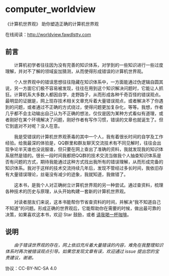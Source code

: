 # computer_worldview

《计算机世界观》 助你塑造正确的计算机世界观

在线阅读：<http://worldview.fawdlstty.com>

<!--
- **第一章 从机器到计算机**
    - [第一节 计算的由来](docs/01_01_compute.md)
    - [第二节 存储技术的古往今生](docs/01_02_datastore.md)
    - [第三节 计算机理论体系](docs/01_03_theory.md)
- **第二章 计算机语言**
    - [第一节 硬件描述语言](docs/02_01_hardware_desp_lang.md)
    - [第二节 面向机器语言](docs/02_02_hardware_lang.md)
    - [第三节 高级语言](docs/02_03_high_level_lang.md)
    - [第四节 编译器前端](docs/02_04_compiler_frontend.md)
    - 第五节 编译器后端<!--[](docs/02_05_compiler_backend.md)
    - [第六节 stackless与await](docs/02_06_stackless_and_await.md)
- *目录结构正在整理中。。。*
- **第三章 操作系统**
    - [第一节 操作系统架构]
    - [第二节 Windows]
    - [第三节 Linux]
- **第四章 PC软件、移动软件、Web软件及服务器软件**
    - [第一节 PC软件]
    - [第二节 移动应用]
    - [第三节 Web软件或小应用]
    - [第四节 服务器软件]
- **第四章 虚拟机及兼容层、虚拟化技术**
    - [第一节 什么是虚拟机]
    - [第二节 系统层级虚拟机应用]
    - [第三节 兼容层技术]
    - [第四节 CPU虚拟化]
    - [第五节 加壳工具的虚拟化原理]
- **第五章 音视频**
    - [第一节 音频]
    - [第二节 图像]
    - [第三节 编码与解码]
    - [第四节 上手音视频开发]
- **第六章 机器学习与人工智能**
-->

## 前言

　　计算机初学者往往因为没有完善的知识体系，对学到的一些知识进行一些过度理解，并对不了解的领域妄加猜测，从而使得形成错误的计算机世界观。

　　个人世界观中的错误思想往往隐藏在知识体系中，一方面能通过伪逻辑自圆其说，另一方面它们极不容易被发现，往往在用到这个知识解决问题时，它能让人抓狂。计算机系大多数人都因自学，走野路子，从而形成各种千奇百怪的错误观点。最明显的证据是，网上现存技术相关文章充斥着大量错误观点，或者解决不了你遇到的问题，或者通过不正确的方式绕过，使得问题更加复杂化，等等。我想，作者几乎都不会主动输出自己认为不正确的想法，仅仅是因为某种方式看似有道理，或者刚好在某个环境解决了问题，刚好作者有写作习惯，错误的文章也就诞生了。但它到底对不对呢？没人在意。

　　我是受错误的计算机世界观荼毒的其中一个人，我有着很长时间的自学及工作经验。给我最深的体验是，QQ群里和群友聊天交流技术有不同见解时，往往会出现争论半天谁也没说服谁，但只要在网上查出了准确的资料，我就发现我的知识体系居然是错的。很长一段时间我都把QQ群的技术交流当做我个人抽查知识体系是否有问题的方式，期待我能通过这种方式找出我所有的错误理解，从而形成完备的知识体系。我对于这样的技术交流持续几年后，发现不管经过多长时间，我依旧存有大量错误理论，丝毫没有减少的迹象，我就知道，我做错了。

　　这本书，是我个人对正确树立计算机世界观的另一种尝试。通过查资料，梳理各种技术的历史与原理，从头开始构建一套新的计算机世界观。

　　对读者朋友们来说，这本书能帮你节省查资料的时间，并解决“我不知道自己不知道”的问题。形成正确的世界观后，它能帮助你在需要的时候，做出最可靠的决策，如果喜欢这本书，欢迎 Star 鼓励，或者 [请我喝一杯咖啡](donate.jpg)。

## 说明

　　*由于错误世界观的存在，网上依旧充斥着大量错误的内容，难免在我整理知识体系时再次被错误观点引导。如果您发现文章有误，欢迎通过 issue 提出您的宝贵建议，谢谢。*

协议：CC-BY-NC-SA 4.0
